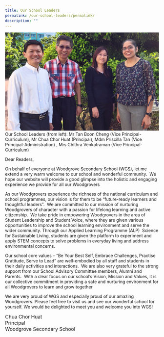 ```yaml
---
title: Our School Leaders
permalink: /our-school-leaders/permalink/
description: ""
---
```

![](/images/School%20leaders/sl%20v3%20(2).jpg)
Our School Leaders (from left): Mr Tan Boon Cheng (Vice Principal-Curriculum), Mr Chua Chor Huat (Principal), Mdm Priscilla Tan (Vice Principal-Administration) , Mrs Chithra Venkatraman (Vice Principal-Curriculum)


Dear Readers,

On behalf of everyone at Woodgrove Secondary School (WGS), let me extend a very warm welcome to our school and wonderful community.&nbsp; We hope our website will provide a good glimpse into the holistic and engaging experience we provide for all our Woodgrovers

As our Woodgrovers experience the richness of the national curriculum and school programmes, our vision is for them to be “future-ready learners and thoughtful leaders”.&nbsp; We are committed to our mission of nurturing Woodgrovers of character with a passion for lifelong learning and active citizenship. &nbsp;We take pride in empowering Woodgrovers in the area of Student Leadership and Student Voice, where they are given various opportunities to improve the school learning environment and serve the wider community. Through our Applied Learning Programme (ALP)&nbsp; Science for Sustainable Living, students are given the&nbsp;platform to experiment and apply STEM concepts to solve problems in everyday living and address environmental concerns.

Our school core values – “Be Your Best Self, Embrace Challenges, Practise Gratitude, Serve to Lead” are well-embodied by all staff and students in their daily activities and interactions.&nbsp; We are also very grateful to the strong support from our School Advisory Committee members, Alumni and Parents.&nbsp; With a clear focus on our school’s Vision, Mission and Values, it is our collective commitment in providing a safe and nurturing environment for all Woodgrovers to learn and grow together
         
We are very proud of WGS and especially proud of our amazing Woodgrovers. Please feel free to visit us and see our wonderful school for yourself. We would be delighted to meet you and welcome you into WGS!


<style>
  .no-spacing {
    line-height: ;
    font-size: 16px; 
  }
</style>

<div class="no-spacing">
  Chua Chor Huat
  <br>
  Principal
  <br>
  Woodgrove Secondary School
</div>
